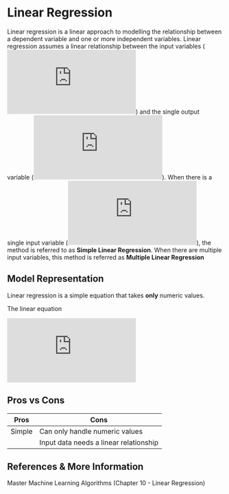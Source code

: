 # Linear Regression

Linear regression is a linear approach to modelling the relationship between a dependent variable and one or more independent variables. Linear regression assumes a linear relationship between the input variables (![x](https://latex.codecogs.com/gif.latex?x)) and the single output variable (![y](https://latex.codecogs.com/gif.latex?y)). When there is a single input variable (![x](https://latex.codecogs.com/gif.latex?x)), the method is referred to as **Simple Linear Regression**. When there are multiple input variables, this method is referred as **Multiple Linear Regression**

## Model Representation

Linear regression is a simple equation that takes **only** numeric values.

The linear equation

![Linear Regression equation](https://latex.codecogs.com/gif.latex?y%20%3D%20%5Cbeta%20_%7B1%7D%20x%20&plus;%20%5Cbeta%20_%7B0%7D)

## Pros vs Cons

| Pros | Cons |
|------|------|
| Simple | Can only handle numeric values |
| | Input data needs a linear relationship | 

## References & More Information

Master Machine Learning Algorithms (Chapter 10 - Linear Regression)